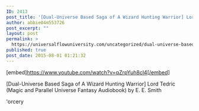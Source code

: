 ```yaml
---
ID: 2413
post_title: '[Dual-Universe Based Saga of A Wizard Hunting Warrior] Lord Tedric (Fantasy Audiobook)'
author: abbie04m553726
post_excerpt: ""
layout: post
permalink: >
  https://universalflowuniversity.com/uncategorized/dual-universe-based-saga-of-a-wizard-hunting-warrior-lord-tedric-fantasy-audiobook/
published: true
post_date: 2015-08-01 01:21:32
---
```

[embed]https://www.youtube.com/watch?v=qZrpYuh8cl4[/embed]<br>
<p>[Dual-Universe Based Saga of A Wizard Hunting Warrior] Lord Tedric (Magic and Parallel Universe Fantasy Audiobook) by E. E. Smith

'orcery</p>